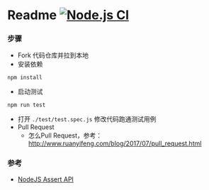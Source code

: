# Readme [![Node.js CI](https://github.com/FE-star/exercise1/actions/workflows/node.js.yml/badge.svg)](https://github.com/FE-star/exercise1/actions/workflows/node.js.yml)

### 步骤

* Fork 代码仓库并拉到本地
* 安装依赖

```
npm install
```
* 启动测试

```
npm run test
```

* 打开 `./test/test.spec.js` 修改代码跑通测试用例 
* Pull Request
    * 怎么Pull Request，参考：http://www.ruanyifeng.com/blog/2017/07/pull_request.html


### 参考

* [NodeJS Assert API](http://nodejs.cn/api/assert.html)